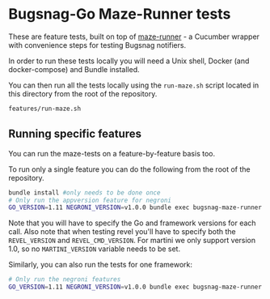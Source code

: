# Bugsnag-Go Maze-Runner tests

These are feature tests, built on top of [maze-runner](https://github.com/bugsnag/maze-runner) - a Cucumber wrapper with convenience steps for testing Bugsnag notifiers.

In order to run these tests locally you will need a Unix shell, Docker (and docker-compose) and Bundle installed.

You can then run all the tests locally using the `run-maze.sh` script located in this directory from the root of the repository.

```bash
features/run-maze.sh
```

## Running specific features

You can run the maze-tests on a feature-by-feature basis too.

To run only a single feature you can do the following from the root of the repository.

```bash
bundle install #only needs to be done once
# Only run the appversion feature for negroni
GO_VERSION=1.11 NEGRONI_VERSION=v1.0.0 bundle exec bugsnag-maze-runner features/negroni_features/appversion.feature
```

Note that you will have to specify the Go and framework versions for each call.
Also note that when testing revel you'll have to specify both the `REVEL_VERSION` and `REVEL_CMD_VERSION`.
For martini we only support version 1.0, so no `MARTINI_VERSION` variable needs to be set.

Similarly, you can also run the tests for one framework:

```bash
# Only run the negroni features
GO_VERSION=1.11 NEGRONI_VERSION=v1.0.0 bundle exec bugsnag-maze-runner features/negroni_features
```
